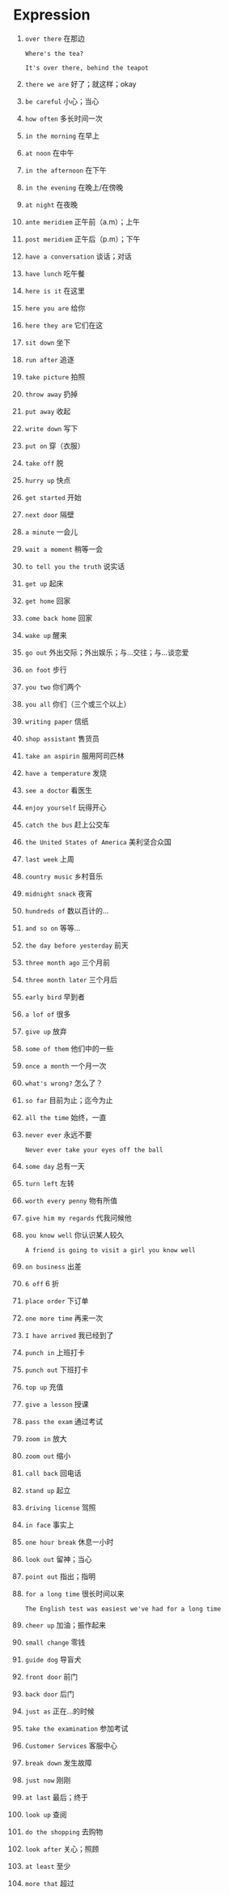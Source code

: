 # Expression

1. `over there` 在那边

   ```
   Where's the tea?

   It's over there, behind the teapot
   ```

2. `there we are` 好了；就这样；okay

3. `be careful` 小心；当心

4. `how often` 多长时间一次

5. `in the morning` 在早上

6. `at noon` 在中午

7. `in the afternoon` 在下午

8. `in the evening` 在晚上/在傍晚

9. `at night` 在夜晚

10. `ante meridiem` 正午前（a.m）；上午

11. `post meridiem` 正午后（p.m）；下午

12. `have a conversation` 谈话；对话

13. `have lunch` 吃午餐

14. `here is it` 在这里

15. `here you are` 给你

16. `here they are` 它们在这

17. `sit down` 坐下

18. `run after` 追逐

19. `take picture` 拍照

20. `throw away` 扔掉

21. `put away` 收起

22. `write down` 写下

23. `put on` 穿（衣服）

24. `take off` 脱

25. `hurry up` 快点

26. `get started` 开始

27. `next door` 隔壁

28. `a minute` 一会儿

29. `wait a moment` 稍等一会

30. `to tell you the truth` 说实话

31. `get up` 起床

32. `get home` 回家

33. `come back home` 回家

34. `wake up` 醒来

35. `go out` 外出交际；外出娱乐；与...交往；与...谈恋爱

36. `on foot` 步行

37. `you two` 你们两个

38. `you all` 你们（三个或三个以上）

39. `writing paper` 信纸

40. `shop assistant` 售货员

41. `take an aspirin` 服用阿司匹林

42. `have a temperature` 发烧

43. `see a doctor` 看医生

44. `enjoy yourself` 玩得开心

45. `catch the bus` 赶上公交车

46. `the United States of America` 美利坚合众国

47. `last week` 上周

48. `country music` 乡村音乐

49. `midnight snack` 夜宵

50. `hundreds of` 数以百计的...

51. `and so on` 等等...

52. `the day before yesterday` 前天

53. `three month ago` 三个月前

54. `three month later` 三个月后

55. `early bird` 早到者

56. `a lof of` 很多

57. `give up` 放弃

58. `some of them` 他们中的一些

59. `once a month` 一个月一次

60. `what's wrong?` 怎么了？

61. `so far` 目前为止；迄今为止

62. `all the time` 始终，一直

63. `never ever` 永远不要

    ```
    Never ever take your eyes off the ball
    ```

64. `some day` 总有一天

65. `turn left` 左转

66. `worth every penny` 物有所值

67. `give him my regards` 代我问候他

68. `you know well` 你认识某人较久

    ```
    A friend is going to visit a girl you know well
    ```

69. `on business` 出差

70. `6 off` 6 折

71. `place order` 下订单

72. `one more time` 再来一次

73. `I have arrived` 我已经到了

74. `punch in` 上班打卡

75. `punch out` 下班打卡

76. `top up` 充值

77. `give a lesson` 授课

78. `pass the exam` 通过考试

79. `zoom in` 放大

80. `zoom out` 缩小

81. `call back` 回电话

82. `stand up` 起立

83. `driving license` 驾照

84. `in face` 事实上

85. `one hour break` 休息一小时

86. `look out` 留神；当心

87. `point out` 指出；指明

88. `for a long time` 很长时间以来

    ```
    The English test was easiest we've had for a long time
    ```

89. `cheer up` 加油；振作起来

90. `small change` 零钱

91. `guide dog` 导盲犬

92. `front door` 前门

93. `back door` 后门

94. `just as` 正在...的时候

95. `take the examination` 参加考试

96. `Customer Services` 客服中心

97. `break down` 发生故障

98. `just now` 刚刚

99. `at last` 最后；终于

100. `look up` 查阅

101. `do the shopping` 去购物

102. `look after` 关心；照顾

103. `at least` 至少

104. `more that` 超过
